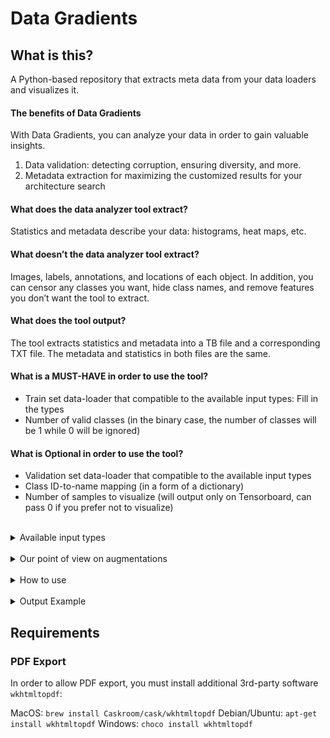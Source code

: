 # Data Gradients
## What is this?
A Python-based repository that extracts meta data from your data loaders and visualizes it.
#### The benefits of Data Gradients
With Data Gradients, you can analyze your data in order to gain valuable insights.
1. Data validation: detecting corruption, ensuring diversity, and more.
2. Metadata extraction for maximizing the customized results for your architecture search

#### What does the data analyzer tool extract?
Statistics and metadata describe your data: histograms, heat maps, etc.

#### What doesn’t the data analyzer tool extract?
Images, labels, annotations, and locations of each object.
In addition, you can censor any classes you want, hide class names, and remove features you don’t want the tool to extract.

#### What does the tool output?
The tool extracts statistics and metadata into a TB file and a corresponding TXT file. The metadata and statistics in both files are the same.

#### What is a MUST-HAVE in order to use the tool?

* Train set data-loader that compatible to the available input types: Fill in the types
* Number of valid classes (in the binary case, the number of classes will be 1 while 0 will be ignored)

#### What is Optional in order to use the tool?

* Validation set data-loader that compatible to the available input types
* Class ID-to-name mapping (in a form of a dictionary)
* Number of samples to visualize (will output only on Tensorboard, can pass 0 if you prefer not to visualize)

<br>


<details>
    <summary> Available input types     </summary>



### Iterables
Python iterables objects implement the `next()` method for getting next object from iterator.
<br>
Can be ``torch.dataloader``, but not must.

### Images & Labels Objects
We support various of types for handling images or labels:
* `torch.Tensor`
* `numpy.ndarray`
* `PIL.Image`
* `Python Dictionary` (See [Python Dictionary Handling](#Python dictionary handling]))

<br>
<pre>
<details>
<summary>My dataset returns dictionary</summary>

```python
def __getitem__(...):
    return {'my_images': images: torch.Tensor,
            'my_labels': labels: numpy.ndarray,
            'my_extras': extras: List[str]
            }
```
OR
```python
def __getitem__(...):
    return images: torch.Tensor, {'my_labels': labels, 'my_other_labels': other_labels, 'labels_paths': labels_paths}
```
OR
```python
def __getitem__(...):
    return {'bgr_images': bgr_images, 'grayscale_images': grayscale_images}, labels: torch.Tensor
```
#### Python dictionary handling
As for the python dictionary, because of the various ways of getting
an item out of it, we will activate an interactive small utility
for extracting the right object out of the dictionary. This tool will map all the 
objects that this dictionary holds, and will ask you to choose which one is
the right one, either for "images" or for "labels".

Example:
```yaml
{
     all_labels: {
          not_good_torch_labels: Tensor ⓪,
          not_good_np_labels: ndarray ①,
          good_torch_labels: Tensor ②
     },
     something_other_then_labels: ndarray ③
}

prompt >> which one of the yellow items is your required data?
user input >> 2
```

</details>
</pre>
<br>
<pre>
<details>
<summary> My dataset returns a tuple</summary>

```python
def __getitem__(...):
    return images, labels
```
</details>
</pre>
<br>
<pre>
<details>

<summary> My dataset requires custom support </summary>

In that case, you can pass the manager a Callable (lambda or function), which handles images and labels separately.

```python
def images_extractor(x):
    x = x['images']['bgr_images']
    x /= 255.
    return x

labels_extractor = lambda x: (x['labels']['masks'] / 255.)

da = SegmentationAnalysisManager(
    train_data=train_loader,
    val_data=val_loader,
    images_extractor=images_extractor,
    labels_extarctor=labels_extractor)
```
</details>
</pre>

<br>


</details>

<br>
<details>
<summary>
Our point of view on augmentations
</summary>
<br>
There are different benefits to using this tool with or without data augmentations.
Using augmented data will allow us to see the model’s point of view of the data, which will be more realistic when finding problems with the training data.
Raw data, on the other hand, could provide stronger validation for data aggregation, labeling, and diversity.
There are advantages to both options, but as this tool is designed to optimize and customize the architecture for your data, we need to see what the model will see during training.

</details>

<br>
<details>
    <summary>How to use</summary>



### 1. Install data-gradients

```bash
pip install data_gradients
```

### 2. Run analysis manager

```python
from data_gradients.managers.segmentation_manager import SegmentationAnalysisManager

# Create torch DataLoader
train_loader = YourDataLoader(train_dataset, batch_size=batch_size)
val_loader = YourDataLoader(val_dataset, batch_size=batch_size)

da = SegmentationAnalysisManager(train_data=train_loader,
                                 val_data=val_loader,
                                 num_classes=num_classes)

da.run()


```
### 3. After progress is finished, view results through tensorboard

```bash
tensorboard --logdir=logs --bind_all
```
Click on link and view results:

``TensorBoard 2.11.0 at http://localhost:6007/ (Press CTRL+C to quit)``

</details>
<br>

<details>
<summary>
Output Example
</summary>

![Example output 1](data/example_outputs/output_example1.png)

![Example output 2](data/example_outputs/output_example2.png)

![Example output 3](data/example_outputs/output_example3.png)

</details>


## Requirements

### PDF Export

In order to allow PDF export, you must install additional 3rd-party software `wkhtmltopdf`:

MacOS: `brew install Caskroom/cask/wkhtmltopdf`
Debian/Ubuntu: `apt-get install wkhtmltopdf`
Windows: `choco install wkhtmltopdf`
